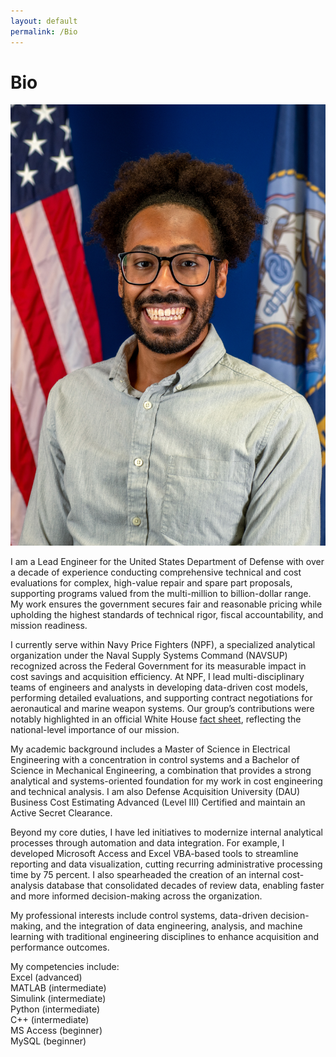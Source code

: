 ```yaml
---
layout: default
permalink: /Bio
---
```



# Bio  

![plot](/portrait.jpg)


I am a Lead Engineer for the United States Department of Defense with over a decade of experience conducting comprehensive technical and cost evaluations for complex, high-value repair and spare part proposals, supporting programs valued from the multi-million to billion-dollar range. My work ensures the government secures fair and reasonable pricing while upholding the highest standards of technical rigor, fiscal accountability, and mission readiness.  

I currently serve within Navy Price Fighters (NPF), a specialized analytical organization under the Naval Supply Systems Command (NAVSUP) recognized across the Federal Government for its measurable impact in cost savings and acquisition efficiency. At NPF, I lead multi-disciplinary teams of engineers and analysts in developing data-driven cost models, performing detailed evaluations, and supporting contract negotiations for aeronautical and marine weapon systems. Our group’s contributions were notably highlighted in an official White House [fact sheet][fact_sheet], reflecting the national-level importance of our mission.

My academic background includes a Master of Science in Electrical Engineering with a concentration in control systems and a Bachelor of Science in Mechanical Engineering, a combination that provides a strong analytical and systems-oriented foundation for my work in cost engineering and technical analysis. I am also Defense Acquisition University (DAU) Business Cost Estimating Advanced (Level III) Certified and maintain an Active Secret Clearance.  

Beyond my core duties, I have led initiatives to modernize internal analytical processes through automation and data integration. For example, I developed Microsoft Access and Excel VBA-based tools to streamline reporting and data visualization, cutting recurring administrative processing time by 75 percent. I also spearheaded the creation of an internal cost-analysis database that consolidated decades of review data, enabling faster and more informed decision-making across the organization.  

My professional interests include control systems, data-driven decision-making, and the integration of data engineering, analysis, and machine learning with traditional engineering disciplines to enhance acquisition and performance outcomes.  


My competencies include:  
Excel (advanced)  
MATLAB (intermediate)  
Simulink (intermediate)  
Python (intermediate)  
C++ (intermediate)  
MS Access (beginner)  
MySQL (beginner)  



[fact_sheet]: https://bidenwhitehouse.archives.gov/omb/briefing-room/2023/11/08/fact-sheet-biden-harris-administration-announces-new-better-contracting-initiative-to-save-billions-annually/
